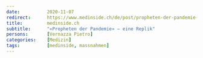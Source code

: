 ```yaml
---
date:          2020-11-07
redirect:      https://www.medinside.ch/de/post/propheten-der-pandemie-eine-replik
title:         medinside.ch
subtitle:      "«Propheten der Pandemie» – eine Replik"
persons:       [Vernazza Pietro]
categories:    [Medizin]
tags:          [medinside, massnahmen]
---
```


